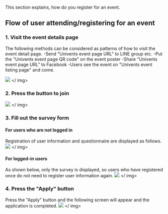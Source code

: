 This section explains, how do you register for an event.

## Flow of user attending/registering for an event

### 1. Visit the event details page
The following methods can be considered as patterns of how to visit the event detail page.
-Send "Univents event page URL" to LINE group etc.
-Put the "Univents event page QR code" on the event poster
-Share "Univents event page URL" to Facebook
-Users see the event on "Univents event listing page" and come.

<img src = "http://drive.google.com/uc?export=view&id=1qyx7yzbjZNxtUcd2fl4RBmVuYSSgCiQK" class = "portrait-img"> </ img>

### 2. Press the button to join
<img src = "http://drive.google.com/uc?export=view&id=1qyx7yzbjZNxtUcd2fl4RBmVuYSSgCiQK" class = "portrait-img"> </ img>

### 3. Fill out the survey form
#### For users who are not logged in
Registration of user information and questionnaire are displayed as follows.
<img src = "http://drive.google.com/uc?export=view&id=1hybIBLsEqSj6SDXgFH8EjCmWCk7dGwxY" class = "portrait-img"> </ img>

#### For logged-in users
As shown below, only the survey is displayed, so users who have registered once do not need to register user information again.
<img src = "http://drive.google.com/uc?export=view&id=1sj-i9g3CTM8HyC5O7VMLTH8ISTb-Wg0z" class = "portrait-img"> </ img>

### 4. Press the "Apply" button
Press the "Apply" button and the following screen will appear and the application is completed.
<img src = "http://drive.google.com/uc?export=view&id=1uJMES2hKDc6mzXZDXz33sjhOCH3jbi5v" class = "portrait-img"> </ img>
